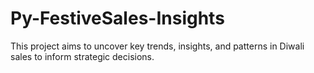 # Py-FestiveSales-Insights
This project aims to uncover key trends, insights, and patterns in Diwali sales to inform strategic decisions.
